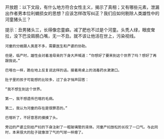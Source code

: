 开放题：以下文段，有什么地方符合女性主义，揭示了真相；又有哪些元素，泄漏出作者男本位利蝻损女的思想？应该怎样改写纠正？我们应如何剔除人类雄性中的河童猪头三？
    
提示：丑男猪头三，长得像恋童癖。减了肥也不过是个河童。头秃人绿，眼皮耷拉，没下巴没肩膀凸嘴，无一不丑。就不该让他活在世上，污染视线。
    
    河童的分娩跟人类差不多，需要医生和产婆的协助。
    
    但是，临产时，雄性会对着准母亲的下身大声喊道：“你想好了要来到这个世界了吗？想好了再跟我说。”
    
    巴喀也一样，跪在地上反复说这样的话。接着用桌上的消毒药水漱漱口。
    
    肚子里的孩子可能想的比较多，过了会才悄声回答：
    
    “我不想生到这个世界。
    
    第一，我不想遗传巴喀的毛病。
    
    第二，我认为河童的存在是很罪恶的。”
    
    巴喀听了，不好意思的摸摸了头。
    
    旁边的产婆立刻给产妇的下身注射了一粗玻璃管的液体。河童产妇放松的长叹了一口气。与此同时，本来很大的肚子就像泄了气的气球一样瘪了。
